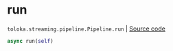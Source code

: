 # run
`toloka.streaming.pipeline.Pipeline.run` | [Source code](https://github.com/Toloka/toloka-kit/blob/v1.1.1/src/streaming/pipeline.py#L389)

```python
async run(self)
```

